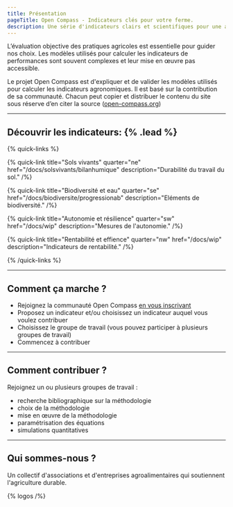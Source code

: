 ```yaml
---
title: Présentation
pageTitle: Open Compass - Indicateurs clés pour votre ferme.
description: Une série d'indicateurs clairs et scientifiques pour une agriculture durable
---
```


L’évaluation objective des pratiques agricoles est essentielle pour guider nos choix. Les modèles utilisés pour calculer les indicateurs de performances sont souvent complexes et leur mise en œuvre pas accessible.

Le projet Open Compass est d'expliquer et de valider les modèles utilisés pour calculer les indicateurs agronomiques. Il est basé sur la contribution de sa communauté. Chacun peut copier et distribuer le contenu du site sous réserve d’en citer la source ([open-compass.org](htts://www.open-compass.org))

---

## Découvrir les indicateurs: {% .lead %}

{% quick-links %}

{% quick-link title="Sols vivants" quarter="ne" href="/docs/solsvivants/bilanhumique" description="Durabilité du travail du sol." /%}

{% quick-link title="Biodiversité et eau" quarter="se" href="/docs/biodiversite/progressionab" description="Eléments de biodiversité." /%}

{% quick-link title="Autonomie et résilience" quarter="sw" href="/docs/wip" description="Mesures de l'autonomie." /%}

{% quick-link title="Rentabilité et effience" quarter="nw" href="/docs/wip" description="Indicateurs de rentabilité." /%}

{% /quick-links %}

---

## Comment ça marche ?

- Rejoignez la communauté Open Compass [en vous inscrivant](/infos/participer)
- Proposez un indicateur et/ou choisissez un indicateur auquel vous voulez contribuer
- Choisissez le groupe de travail (vous pouvez participer à plusieurs groupes de travail)
- Commencez à contribuer

---

## Comment contribuer ?

Rejoignez un ou plusieurs groupes de travail :

- recherche bibliographique sur la méthodologie
- choix de la méthodologie
- mise en œuvre de la méthodologie
- paramétrisation des équations
- simulations quantitatives

---

## Qui sommes-nous ?

Un collectif d'associations et d'entreprises agroalimentaires qui soutiennent l'agriculture durable.

{% logos /%}
